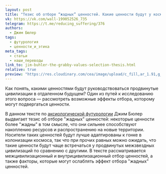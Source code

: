 ```yaml
---
layout: post
title: "Тезис об отборе “жадных” ценностей. Какие ценности будут у космических цивилизаций?"
vk: https://vk.com/wall-199052526_735
telegram: https://t.me/reducing_suffering/376
authors:
  - Джим Бюлер
tags:
  - футурология
  - ценности_и_этика
meta_tags:
  - статьи
  - наши_переводы
link_to: jim-buhler-the-grabby-values-selection-thesis.html
relative: true
preview: "https://res.cloudinary.com/cea/image/upload/c_fill,ar_1.91,g_auto/SocialPreview/vi7ostztazb8lhmdu62p"
---
```

Как понять, какими ценностями будут руководствоваться продвинутые цивилизации в отдаленном будущем? Один из путей к исследованию этого вопроса — рассмотреть возможные эффекты отбора, которому могут подвергаться ценности.

В данном тексте по [аксиологической футурологии](706.html) Джим Бюлер выдвигает тезис об отборе "жадных" ценностей: некоторые ценности более "жадны" в том смысле, что они сильнее способствуют накоплению ресурсов и распространению на новые территории. Носители таких ценностей будут лучше адаптированы к гонке в колонизации космоса, так что при прочих равных можно ожидать, что такие ценности будут чаще встречаться у продвинутых межзвездных цивилизаций по сравнению с другими. В тексте рассматривается межцивилизационный и внутрицивилизационный отбор ценностей, а также факторы, которые могут ослаблять эффект отбора "жадных" ценностей.
